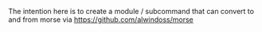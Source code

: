 The intention here is to create a module / subcommand that can convert to and from morse
via https://github.com/alwindoss/morse

